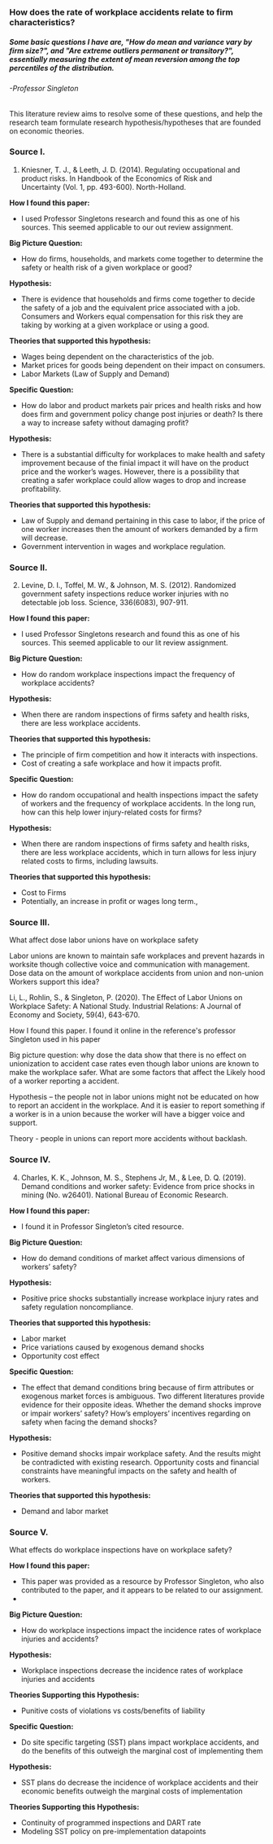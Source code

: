 ### How does the rate of workplace accidents relate to firm characteristics?
##### Some basic questions I have are, "How do mean and variance vary by firm size?", and "Are extreme outliers permanent or transitory?", essentially measuring the extent of mean reversion among the top percentiles of the distribution.
###### -Professor Singleton

This literature review aims to resolve some of these questions, and help the research team formulate research hypothesis/hypotheses that are founded on economic theories.

### Source I.
1. Kniesner, T. J., & Leeth, J. D. (2014). Regulating occupational and product risks. In Handbook of the Economics of Risk and Uncertainty (Vol. 1, pp. 493-600). North-Holland.

**How I found this paper:** 
-  I used Professor Singletons research and found this as one of his sources. This seemed applicable to our out review assignment. 

**Big Picture Question:**  
- How do firms, households, and markets come together to determine the safety or health risk of a given workplace or good? 

**Hypothesis:** 
- There is evidence that households and firms come together to decide the safety of a job and the equivalent price associated with a job. Consumers and Workers equal compensation for this risk they are taking by working at a given workplace or using a good. 

**Theories that supported this hypothesis:**
-  Wages being dependent on the characteristics of the job. 
- Market prices for goods being dependent on their impact on consumers.
- Labor Markets (Law of Supply and Demand)

**Specific Question:** 
- How do labor and product markets pair prices and health risks and how does firm and government policy change post injuries or death?  Is there a way to increase safety without damaging profit? 

**Hypothesis:** 
- There is a substantial difficulty for workplaces to make health and safety improvement because of the finial impact it will have on the product price and the worker’s wages. However, there is a possibility that creating a safer workplace could allow wages to drop and increase profitability. 

**Theories that supported this hypothesis:** 
- Law of Supply and demand pertaining in this case to labor, if the price of one worker increases then the amount of workers demanded by a firm will decrease. 
- Government intervention in wages and workplace regulation. 

### Source II.
2. Levine, D. I., Toffel, M. W., & Johnson, M. S. (2012). Randomized government safety inspections reduce worker injuries with no detectable job loss. Science, 336(6083), 907-911.

**How I found this paper:** 
-  I used Professor Singletons research and found this as one of his sources. This seemed applicable to our lit review assignment. 

**Big Picture Question:** 
- How do random workplace inspections impact the frequency of workplace accidents? 

**Hypothesis:** 
- When there are random inspections of firms safety and health risks, there are less workplace accidents. 

**Theories that supported this hypothesis:** 
- The principle of firm competition and how it interacts with inspections. 
- Cost of creating a safe workplace and how it impacts profit. 

**Specific Question:** 
- How do random occupational and health inspections impact the safety of workers and the frequency of workplace accidents. In the long run, how can this help lower injury-related costs for firms? 

**Hypothesis:** 
- When there are random inspections of firms safety and health risks, there are less workplace accidents, which in turn allows for less injury related costs to firms, including lawsuits. 

**Theories that supported this hypothesis:** 
- Cost to Firms 
- Potentially, an increase in profit or wages long term., 

### Source III.
What affect dose labor unions have on workplace safety 

Labor unions are known to maintain safe workplaces and prevent hazards in worksite though collective voice and communication with management. Dose data on the amount of workplace accidents from union and non-union Workers support this idea? 

 

Li, L., Rohlin, S., & Singleton, P. (2020). The Effect of Labor Unions on Workplace Safety: A National Study. Industrial Relations: A Journal of Economy and Society, 59(4), 643-670. 

 

 

How I found this paper. I found it online in the reference's professor Singleton used in his paper 

Big picture question: why dose the data show that there is no effect on unionization to accident case rates even though labor unions are known to make the workplace safer.  What are some factors that affect the Likely hood of a worker reporting a accident.

Hypothesis – the people not in labor unions might not be educated on how to report an accident in the workplace. And it is easier to report something if a worker is in a union because the worker will have a bigger voice and support.  

Theory - people in unions can report more accidents without backlash. 


### Source IV.
4. Charles, K. K., Johnson, M. S., Stephens Jr, M., & Lee, D. Q. (2019). Demand conditions and worker safety: Evidence from price shocks in mining (No. w26401). National Bureau of Economic Research.
   
**How I found this paper:**
 - I found it in Professor Singleton’s cited resource.

**Big Picture Question:**
 - How do demand conditions of market affect various dimensions of workers’ safety?

**Hypothesis:**
 - Positive price shocks substantially increase workplace injury rates and safety regulation noncompliance. 

**Theories that supported this hypothesis:**
 - Labor market
 - Price variations caused by exogenous demand shocks
 - Opportunity cost effect

**Specific Question:**
 - The effect that demand conditions bring because of firm attributes or exogenous market forces is ambiguous. Two different literatures provide evidence for their opposite ideas. Whether the demand shocks improve or impair workers’ safety? How’s employers’ incentives regarding on safety when facing the demand shocks? 

**Hypothesis:**
 - Positive demand shocks impair workplace safety. And the results might be contradicted with existing research. Opportunity costs and financial constraints have meaningful impacts on the safety and health of workers.  

**Theories that supported this hypothesis:**
 - Demand and labor market


### Source V.
What effects do workplace inspections have on workplace safety?

**How I found this paper:**
- This paper was provided as a resource by Professor Singleton, who also contributed to the paper, and it appears to be related to our assignment.
- 
**Big Picture Question:**
- How do workplace inspections impact the incidence rates of workplace injuries and accidents?

**Hypothesis:**
- Workplace inspections decrease the incidence rates of workplace injuries and accidents

**Theories Supporting this Hypothesis:**
- Punitive costs of violations vs costs/benefits of liability

**Specific Question:**
- Do site specific targeting (SST) plans impact workplace accidents, and do the benefits of this outweigh the marginal cost of implementing them

**Hypothesis:**
- SST plans do decrease the incidence of workplace accidents and their economic benefits outweigh the marginal costs of implementation

**Theories Supporting this Hypothesis:**
- Continuity of programmed inspections and DART rate
- Modeling SST policy on pre-implementation datapoints
